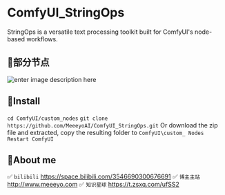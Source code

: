 # ComfyUI_StringOps
StringOps is a versatile text processing toolkit built for ComfyUI's node-based workflows.

## 🔸部分节点
![enter image description here](1111)

## 🔸Install
```cd ComfyUI/custom_nodes```
```git clone https://github.com/MeeeyoAI/ComfyUI_StringOps.git```
Or download the zip file and extracted, copy the resulting folder to ```ComfyUI\custom_ Nodes Restart ComfyUI```

## 🔸About me
✅ `bilibili` https://space.bilibili.com/3546690300676691
✅ `博主主站` http://www.meeeyo.com
✅ `知识星球` https://t.zsxq.com/ufSS2